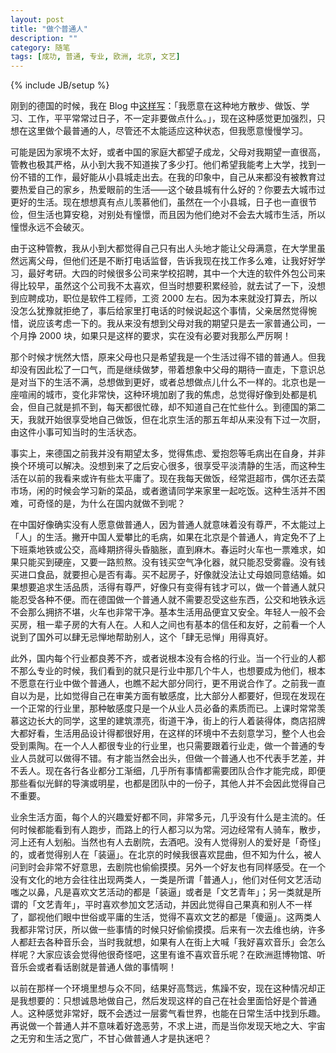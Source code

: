 ```yaml
---
layout: post
title: "做个普通人"
description: ""
category: 随笔
tags: [成功, 普通, 专业, 欧洲, 北京, 文艺]
---
```

{% include JB/setup %}

刚到的德国的时候，我在 Blog 中[这样写](http://blog.zhuoqun.net/2013/10/11/arrived-in-germany.html)：「我愿意在这种地方散步、做饭、学习、工作，平平常常过日子，不一定非要做点什么。」，现在这种感觉更加强烈，只想在这里做个最普通的人，尽管还不太能适应这种状态，但我愿意慢慢学习。

可能是因为家境不太好，或者中国的家庭大都望子成龙，父母对我期望一直很高，管教也极其严格，从小到大我不知道挨了多少打。他们希望我能考上大学，找到一份不错的工作，最好能从小县城走出去。在我的印象中，自己从来都没有被教育过要热爱自己的家乡，热爱眼前的生活——这个破县城有什么好的？你要去大城市过更好的生活。现在想想真有点儿羡慕他们，虽然在一个小县城，日子也一直很节俭，但生活也算安稳，对别处有憧憬，而且因为他们绝对不会去大城市生活，所以憧憬永远不会破灭。

由于这种管教，我从小到大都觉得自己只有出人头地才能让父母满意，在大学里虽然远离父母，但他们还是不断打电话监督，告诉我现在找工作多么难，让我好好学习，最好考研。大四的时候很多公司来学校招聘，其中一个大连的软件外包公司来得比较早，虽然这个公司我不太喜欢，但当时想要积累经验，就去试了一下，没想到应聘成功，职位是软件工程师，工资 2000 左右。因为本来就没打算去，所以没怎么犹豫就拒绝了，事后给家里打电话的时候说起这个事情，父亲居然觉得惋惜，说应该考虑一下的。我从来没有想到父母对我的期望只是去一家普通公司，一个月挣 2000 块，如果只是这样的要求，实在没有必要对我那么严厉啊！

那个时候才恍然大悟，原来父母也只是希望我是一个生活过得不错的普通人。但我却没有因此松了一口气，而是继续做梦，带着想象中父母的期待一直走，下意识总是对当下的生活不满，总想做到更好，或者总想做点儿什么不一样的。北京也是一座喧闹的城市，变化非常快，这种环境加剧了我的焦虑，总觉得好像到处都是机会，但自己就是抓不到，每天都很忙碌，却不知道自己在忙些什么。到德国的第二天，我就开始很享受地自己做饭，但在北京生活的那五年却从来没有下过一次厨，由这件小事可知当时的生活状态。

事实上，来德国之前我并没有期望太多，觉得焦虑、爱抱怨等毛病出在自身，并非换个环境可以解决。没想到来了之后安心很多，很享受平淡清静的生活，而这种生活在以前的我看来或许有些太平庸了。现在我每天做饭，经常逛超市，偶尔还去菜市场，闲的时候会学习新的菜品，或者邀请同学来家里一起吃饭。这种生活并不困难，可奇怪的是，为什么在国内就做不到呢？

在中国好像确实没有人愿意做普通人，因为普通人就意味着没有尊严，不太能过上「人」的生活。撇开中国人爱攀比的毛病，如果在北京是个普通人，肯定免不了上下班乘地铁或公交，高峰期挤得头昏脑胀，直到麻木。春运时火车也一票难求，如果只能买到硬座，又要一路煎熬。没有钱买空气净化器，就只能忍受雾霾。没有钱买进口食品，就要担心是否有毒。买不起房子，好像就没法让丈母娘同意结婚。如果想要追求生活品质，活得有尊严，好像只有变得有钱才可以，做一个普通人就只能忍受各种不便。而在德国做一个普通人就不需要忍受这些东西，公交和地铁永远不会那么拥挤不堪，火车也非常干净。基本生活用品便宜又安全。年轻人一般不会买房，租一辈子房的大有人在。人和人之间也有基本的信任和友好，之前看一个人说到了国外可以肆无忌惮地帮助别人，这个「肆无忌惮」用得真好。

此外，国内每个行业都良莠不齐，或者说根本没有合格的行业。当一个行业的人都不那么专业的时候，我们看到的就只是行业中那几个牛人，也想要成为他们，根本不愿意在行业中做个普通人，也瞧不起大部分同行，更不用说合作了。之前我一直自以为是，比如觉得自己在审美方面有敏感度，比大部分人都要好，但现在发现在一个正常的行业里，那种敏感度只是一个从业人员必备的素质而已。上课时常常羡慕这边长大的同学，这里的建筑漂亮，街道干净，街上的行人着装得体，商店招牌大都好看，生活用品设计得都很好用，在这样的环境中不去刻意学习，整个人也会受到熏陶。在一个人人都很专业的行业里，也只需要跟着行业走，做一个普通的专业人员就可以做得不错。有才能当然会出头，但做一个普通人也不代表手艺差，并不丢人。现在各行各业都分工渐细，几乎所有事情都需要团队合作才能完成，即便那些看似光鲜的导演或明星，也都是团队中的一份子，其他人并不会因此觉得自己不重要。

业余生活方面，每个人的兴趣爱好都不同，非常多元，几乎没有什么是主流的。任何时候都能看到有人跑步，而路上的行人都习以为常。河边经常有人骑车，散步，河上还有人划船。当然也有人去剧院，去酒吧。没有人觉得别人的爱好是「奇怪」的，或者觉得别人在「装逼」。在北京的时候我很喜欢昆曲，但不知为什么，被人问到时会非常不好意思，去剧院也偷偷摸摸。另外一个好友也有同样感受。在一个没有文化的地方会往往出现两类人，一类是所谓「普通人」，他们对任何文艺活动嗤之以鼻，凡是喜欢文艺活动的都是「装逼」或者是「文艺青年」；另一类就是所谓的「文艺青年」，平时喜欢参加文艺活动，并因此觉得自己果真和别人不一样了，鄙视他们眼中世俗或平庸的生活，觉得不喜欢文艺的都是「傻逼」。这两类人我都非常讨厌，所以做一些事情的时候只好偷偷摸摸。后来有一次去维也纳，许多人都赶去各种音乐会，当时我就想，如果有人在街上大喊「我好喜欢音乐」会怎么样呢？大家应该会觉得他很奇怪吧，这里有谁不喜欢音乐呢？在欧洲逛博物馆、听音乐会或者看话剧就是普通人做的事情啊！

以前在那样一个环境里想与众不同，结果好高骛远，焦躁不安，现在这种情况却正是我想要的：只想诚恳地做自己，然后发现这样的自己在社会里面恰好是个普通人。这种感觉非常好，既不会透过一层雾气看世界，也能在日常生活中找到乐趣。再说做一个普通人并不意味着好逸恶劳，不求上进，而是当你发现天地之大、宇宙之无穷和生活之宽广，不甘心做普通人才是执迷吧？

